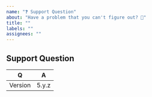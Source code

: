 ```yaml
---
name: "❓ Support Question"
about: "Have a problem that you can't figure out? 🤔"
title: ""
labels: ""
assignees: ""
---
```


## Support Question

<!-- Fill in the relevant information below to help triage your issue. -->

| Q       | A     |
| ------- | ----- |
| Version | 5.y.z |

<!--
Before asking a question here, please try asking on Slack first.
Join our Fork CMS Slack channel here: https://fork-cms.herokuapp.com. Keep in mind that GitHub is primarily an issue tracker.
-->

<!-- Describe the issue you are facing here. -->
